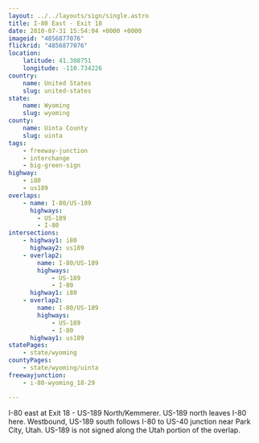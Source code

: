 ```yaml
---
layout: ../../layouts/sign/single.astro
title: I-80 East - Exit 18
date: 2010-07-31 15:54:04 +0000 +0000
imageid: "4856877076"
flickrid: "4856877076"
location:
    latitude: 41.308751
    longitude: -110.734226
country:
    name: United States
    slug: united-states
state:
    name: Wyoming
    slug: wyoming
county:
    name: Uinta County
    slug: uinta
tags:
    - freeway-junction
    - interchange
    - big-green-sign
highway:
    - i80
    - us189
overlaps:
    - name: I-80/US-189
      highways:
        - US-189
        - I-80
intersections:
    - highway1: i80
      highway2: us189
    - overlap2:
        name: I-80/US-189
        highways:
            - US-189
            - I-80
      highway1: i80
    - overlap2:
        name: I-80/US-189
        highways:
            - US-189
            - I-80
      highway1: us189
statePages:
    - state/wyoming
countyPages:
    - state/wyoming/uinta
freewayjunction:
    - i-80-wyoming_18-29

---
```

I-80 east at Exit 18 - US-189 North/Kemmerer.  US-189 north leaves I-80 here.  Westbound, US-189 south follows I-80 to US-40 junction near Park City, Utah.  US-189 is not signed along the Utah portion of the overlap.